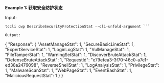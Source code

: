 **Example 1: 获取安全防护状态**



Input: 

```
tccli cwp DescribeSecurityProtectionStat --cli-unfold-argument ```

Output: 
```
{
    "Response": {
        "AssetManageStat": 1,
        "SecureBasicLineStat": 1,
        "ExpertServiceStat": 1,
        "LoginLogStat": 1,
        "VulManageStat": 1,
        "FileTamperStat": 1,
        "WarningSetStat": 1,
        "DiscoverBruteAttackStat": 1,
        "DefenseBruteAttackStat": 1,
        "RequestId": "e79efea3-3f70-46c0-a7e1-ed38a2476098",
        "ReverseShellStat": 1,
        "LogAnalysisStat": 1,
        "PrivilegeStat": 1,
        "MalwareScanStat": 1,
        "WebPageStat": 1,
        "EventBashStat": 1,
        "MaliciousRequestStat": 1
    }
}
```

